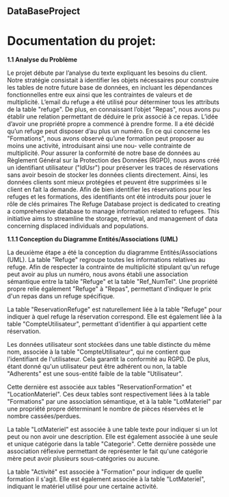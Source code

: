## DataBaseProject

# Documentation du projet:
**1.1 Analyse du Problème**

Le projet débute par l’analyse du texte expliquant les besoins du client. Notre stratégie consistait à
identifier les objets nécessaires pour construire les tables de notre future base de données, en incluant
les dépendances fonctionnelles entre eux ainsi que les contraintes de valeurs et de multiplicité.
L’email du refuge a été utilisé pour déterminer tous les attributs de la table "refuge". De plus, en
connaissant l’objet "Repas", nous avons pu établir une relation permettant de déduire le prix associé à
ce repas. L’idée d’avoir une propriété propre a commencé à prendre forme.
Il a été décidé qu’un refuge peut disposer d’au plus un numéro. En ce qui concerne les "Formations",
nous avons observé qu’une formation peut proposer au moins une activité, introduisant ainsi une nou-
velle contrainte de multiplicité.
Pour assurer la conformité de notre base de données au Règlement Général sur la Protection des
Données (RGPD), nous avons créé un identifiant utilisateur ("IdUsr") pour préserver les traces de
réservations sans avoir besoin de stocker les données clients directement. Ainsi, les données clients
sont mieux protégées et peuvent être supprimées si le client en fait la demande.
Afin de bien identifier les réservations pour les refuges et les formations, des identifiants ont été
introduits pour jouer le rôle de clés primaires
The Refuge Database project is dedicated to creating a comprehensive database to manage information related to refugees. This initiative aims to streamline the storage, retrieval, and management of data concerning displaced individuals and populations.

**1.1.1 Conception du Diagramme Entités/Associations (UML)** 

La deuxième étape a été la conception du diagramme Entités/Associations (UML). La table "Refuge" regroupe toutes les informations relatives au refuge. Afin de respecter la contrainte de multiplicité stipulant qu'un refuge peut avoir au plus un numéro, nous avons établi une association sémantique entre la table "Refuge" et la table "Ref\_NumTel". Une propriété propre relie également "Refuge" à "Repas", permettant d'indiquer le prix d'un repas dans un refuge spécifique.

La table "ReservationRefuge" est naturellement liée à la table "Refuge" pour indiquer à quel refuge la réservation correspond. Elle est également liée à la table "CompteUtilisateur", permettant d'identifier à qui appartient cette réservation.

Les données utilisateur sont stockées dans une table distincte du même nom, associée à la table "CompteUtilisateur", qui ne contient que l'identifiant de l'utilisateur. Cela garantit la conformité au RGPD. De plus, étant donné qu'un utilisateur peut être adhérent ou non, la table "Adherents" est une sous-entité faible de la table "Utilisateur".

Cette dernière est associée aux tables "ReservationFormation" et "LocationMateriel". Ces deux tables sont respectivement liées à la table "Formations" par une association sémantique, et à la table "LotMateriel" par une propriété propre déterminant le nombre de pièces réservées et le nombre cassées/perdues.

La table "LotMateriel" est associée à une table texte pour indiquer si un lot peut ou non avoir une description. Elle est également associée à une seule et unique catégorie dans la table "Categorie". Cette dernière possède une association réflexive permettant de représenter le fait qu'une catégorie mère peut avoir plusieurs sous-catégories ou aucune.

La table "Activité" est associée à "Formation" pour indiquer de quelle formation il s'agit. Elle est également associée à la table "LotMateriel", indiquant le matériel utilisé pour une certaine activité.
